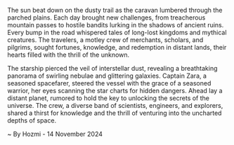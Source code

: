 
The sun beat down on the dusty trail as the caravan lumbered through the parched plains.  Each day brought new challenges, from treacherous mountain passes to hostile bandits lurking in the shadows of ancient ruins.  Every bump in the road whispered tales of long-lost kingdoms and mythical creatures.  The travelers, a motley crew of merchants, scholars, and pilgrims, sought fortunes, knowledge, and redemption in distant lands, their hearts filled with the thrill of the unknown.

The starship pierced the veil of interstellar dust, revealing a breathtaking panorama of swirling nebulae and glittering galaxies. Captain Zara, a seasoned spacefarer, steered the vessel with the grace of a seasoned warrior, her eyes scanning the star charts for hidden dangers.  Ahead lay a distant planet, rumored to hold the key to unlocking the secrets of the universe.  The crew, a diverse band of scientists, engineers, and explorers, shared a thirst for knowledge and the thrill of venturing into the uncharted depths of space.

~ By Hozmi - 14 November 2024
